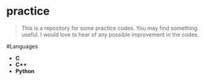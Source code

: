 # practice
>This is a repository for some practice codes. 
>You may find something useful.
>I would love to hear of any possible improvement in the codes.

#Languages
* **C**
* **C++**
* **Python**

